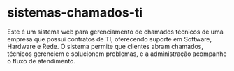 # sistemas-chamados-ti
Este é um sistema web para gerenciamento de chamados técnicos de uma empresa que possui contratos de TI, oferecendo suporte em Software, Hardware e Rede. O sistema permite que clientes abram chamados, técnicos gerenciem e solucionem problemas, e a administração acompanhe o fluxo de atendimento.
